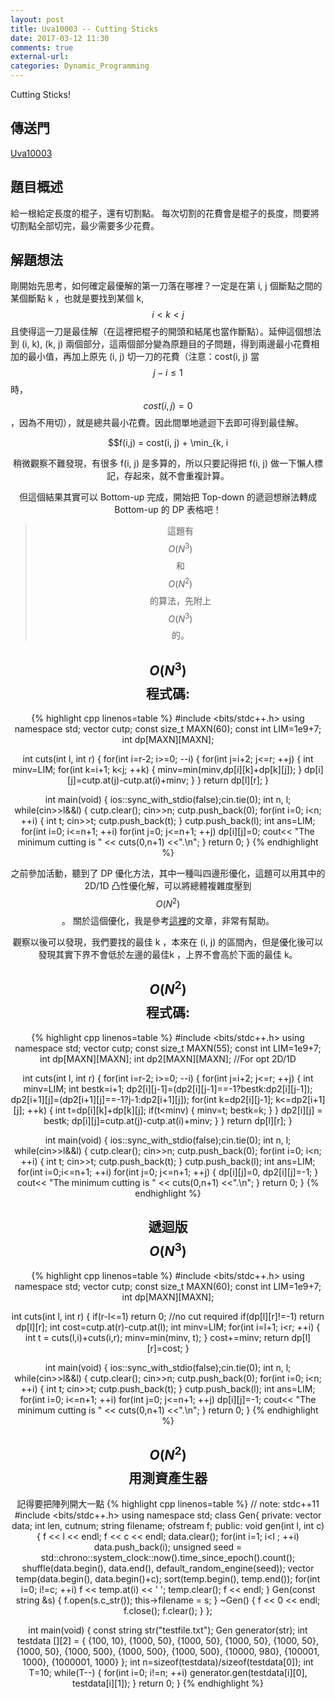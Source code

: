 ```yaml
---
layout: post
title: Uva10003 -- Cutting Sticks
date: 2017-03-12 11:30
comments: true
external-url:
categories: Dynamic_Programming
---
```


Cutting Sticks!

## 傳送門
[Uva10003](https://uva.onlinejudge.org/index.php?option=com_onlinejudge&Itemid=8&page=show_problem&problem=944)

## 題目概述
給一根給定長度的棍子，還有切割點。
每次切割的花費會是棍子的長度，問要將切割點全部切完，最少需要多少花費。

## 解題想法
剛開始先思考，如何確定最優解的第一刀落在哪裡？一定是在第 i, j 個斷點之間的某個斷點 k ，也就是要找到某個 k, $$i < k < j$$ 且使得這一刀是最佳解（在這裡把棍子的開頭和結尾也當作斷點）。延伸這個想法到 (i, k), (k, j) 兩個部分，這兩個部分變為原題目的子問題，得到兩邊最小花費相加的最小值，再加上原先 (i, j) 切一刀的花費（注意：cost(i, j) 當 $$j-i \leq 1$$ 時，$$ cost(i, j) = 0 $$，因為不用切），就是總共最小花費。因此間單地遞迴下去即可得到最佳解。
<center>
$$f(i,j) = cost(i, j) + \min_{k, i<k<j}\left( f(i,k)+f(k,j) \right) $$
</center>

稍微觀察不難發現，有很多 f(i, j) 是多算的，所以只要記得把 f(i, j) 做一下懶人標記，存起來，就不會重複計算。

但這個結果其實可以 Bottom-up 完成，開始把 Top-down 的遞迴想辦法轉成 Bottom-up 的 DP 表格吧！

> 這題有 $$O(N^3)$$ 和 $$O(N^2)$$ 的算法，先附上 $$O(N^3)$$ 的。

## $$O(N^3)$$程式碼:

{% highlight cpp linenos=table %}
#include <bits/stdc++.h>
using namespace std;
vector<int> cutp;
const size_t MAXN(60);
const int LIM=1e9+7;
int dp[MAXN][MAXN];

int cuts(int l, int r) {
    for(int i=r-2; i>=0; --i) {
        for(int j=i+2; j<=r; ++j) {
            int minv=LIM;
            for(int k=i+1; k<j; ++k) {
                minv=min(minv,dp[i][k]+dp[k][j]);
            }
            dp[i][j]=cutp.at(j)-cutp.at(i)+minv;
        }
    }
    return dp[l][r];
}

int main(void) {
    ios::sync_with_stdio(false);cin.tie(0);
    int n, l;
    while(cin>>l&&l) {
        cutp.clear();
        cin>>n;
        cutp.push_back(0);
        for(int i=0; i<n; ++i) {
            int t; cin>>t;
            cutp.push_back(t);
        }
        cutp.push_back(l);
        int ans=LIM;
        for(int i=0; i<=n+1; ++i) for(int j=0; j<=n+1; ++j) dp[i][j]=0;
        cout<< "The minimum cutting is " << cuts(0,n+1) <<".\n";
    }
    return 0;
}
{% endhighlight %}

之前參加活動，聽到了 DP 優化方法，其中一種叫四邊形優化，這題可以用其中的 2D/1D 凸性優化解，可以將總體複雜度壓到 $$O(N^2)$$ 。
關於這個優化，我是參考[這裡](http://chino.taipei/code-2016-0402Algorithm-DP優化之四邊形不等式優化/)的文章，非常有幫助。

觀察以後可以發現，我們要找的最佳 k ，本來在 (i, j) 的區間內，但是優化後可以發現其實下界不會低於左邊的最佳k ，上界不會高於下面的最佳 k。

## $$O(N^2)$$程式碼:

{% highlight cpp linenos=table %}
#include <bits/stdc++.h>
using namespace std;
vector<int> cutp;
const size_t MAXN(55);
const int LIM=1e9+7;
int dp[MAXN][MAXN];
int dp2[MAXN][MAXN]; //For opt 2D/1D

int cuts(int l, int r) {
    for(int i=r-2; i>=0; --i) {
        for(int j=i+2; j<=r; ++j) {
            int minv=LIM;
            int bestk=i+1;
            dp2[i][j-1]=(dp2[i][j-1]==-1?bestk:dp2[i][j-1]);
            dp2[i+1][j]=(dp2[i+1][j]==-1?j-1:dp2[i+1][j]);
            for(int k=dp2[i][j-1]; k<=dp2[i+1][j]; ++k) {
                int t=dp[i][k]+dp[k][j];
                if(t<minv) {
                    minv=t;
                    bestk=k;
                }
            }
            dp2[i][j] = bestk;
            dp[i][j]=cutp.at(j)-cutp.at(i)+minv;
        }
    }
    return dp[l][r];
}

int main(void) {
    ios::sync_with_stdio(false);cin.tie(0);
    int n, l;
    while(cin>>l&&l) {
        cutp.clear();
        cin>>n;
        cutp.push_back(0);
        for(int i=0; i<n; ++i) {
            int t; cin>>t;
            cutp.push_back(t);
        }
        cutp.push_back(l);
        int ans=LIM;
        for(int i=0;i<=n+1; ++i) for(int j=0; j<=n+1; ++j) {
            dp[i][j]=0, dp2[i][j]=-1;
        }
        cout<< "The minimum cutting is " << cuts(0,n+1) <<".\n";
    }
    return 0;
}
{% endhighlight %}

## 遞迴版$$O(N^3)$$
{% highlight cpp linenos=table %}
#include <bits/stdc++.h>
using namespace std;
vector<int> cutp;
const size_t MAXN(60);
const int LIM=1e9+7;
int dp[MAXN][MAXN];

int cuts(int l, int r) {
    if(r-l<=1) return 0; //no cut required
    if(dp[l][r]!=-1) return dp[l][r];
    int cost=cutp.at(r)-cutp.at(l);
    int minv=LIM;
    for(int i=l+1; i<r; ++i) {
        int t = cuts(l,i)+cuts(i,r);
        minv=min(minv, t);
    }
    cost+=minv;
    return dp[l][r]=cost;
}

int main(void) {
    ios::sync_with_stdio(false);cin.tie(0);
    int n, l;
    while(cin>>l&&l) {
        cutp.clear();
        cin>>n;
        cutp.push_back(0);
        for(int i=0; i<n; ++i) {
            int t; cin>>t;
            cutp.push_back(t);
        }
        cutp.push_back(l);
        int ans=LIM;
        for(int i=0; i<=n+1; ++i) for(int j=0; j<=n+1; ++j) dp[i][j]=-1;
        cout<< "The minimum cutting is " << cuts(0,n+1) <<".\n";
    }
    return 0;
}
{% endhighlight %}

## $$O(N^2)$$ 用測資產生器
記得要把陣列開大一點
{% highlight cpp linenos=table %}
// note: stdc++11
#include <bits/stdc++.h>
using namespace std;
class Gen{
    private:
        vector<int> data;
        int len, cutnum;
        string filename;
        ofstream f;
    public:
        void gen(int l, int c) {
            f << l << endl;
            f << c << endl;
            data.clear();
            for(int i=1; i<l ; ++i) data.push_back(i);
            unsigned seed = std::chrono::system_clock::now().time_since_epoch().count();
            shuffle(data.begin(), data.end(), default_random_engine(seed));
            vector<int> temp(data.begin(), data.begin()+c);
            sort(temp.begin(), temp.end());
            for(int i=0; i!=c; ++i) f << temp.at(i) << ' ';
            temp.clear();
            f << endl;
        }
        Gen(const string &s) {
            f.open(s.c_str());
            this->filename = s;
        }
        ~Gen() {
            f << 0 << endl;
            f.close(); f.clear();
        }
};

int main(void) {
    const string str("testfile.txt");
    Gen generator(str);
    int testdata [][2] = {
        {100, 10},
        {1000, 50},
        {1000, 50},
        {1000, 50},
        {1000, 50},
        {1000, 50},
        {1000, 500},
        {1000, 500},
        {1000, 500},
        {10000, 980},
        {100001, 1000},
        {1000001, 1000}
    };
    int n=sizeof(testdata)/sizeof(testdata[0]);
    int T=10;
    while(T--) {
        for(int i=0; i!=n; ++i) generator.gen(testdata[i][0], testdata[i][1]);
    }
    return 0;
}
{% endhighlight %}
